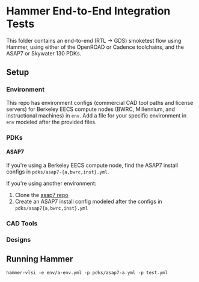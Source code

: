 # Hammer End-to-End Integration Tests

This folder contains an end-to-end (RTL -> GDS) smoketest flow using Hammer, using either of the OpenROAD or Cadence toolchains, and the ASAP7 or Skywater 130 PDKs.

## Setup

### Environment

This repo has environment configs (commercial CAD tool paths and license servers) for Berkeley EECS compute nodes (BWRC, Millennium, and instructional machines) in `env`.
Add a file for your specific environment in `env` modeled after the provided files.

### PDKs

#### ASAP7

If you're using a Berkeley EECS compute node, find the ASAP7 install configs in `pdks/asap7-{a,bwrc,inst}.yml`.

If you're using another environment:

1. Clone the [asap7 repo](https://github.com/The-OpenROAD-Project/asap7)
2. Create an ASAP7 install config modeled after the configs in `pdks/asap7{a,bwrc,inst}.yml`

### CAD Tools

### Designs

## Running Hammer

```shell
hammer-vlsi -e env/a-env.yml -p pdks/asap7-a.yml -p test.yml
```
